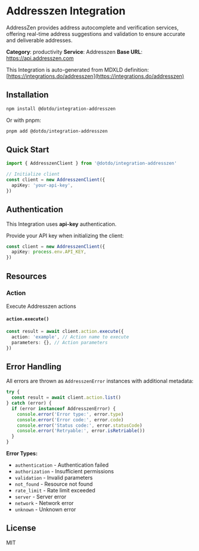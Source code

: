# Addresszen Integration

AddressZen provides address autocomplete and verification services, offering real-time address suggestions and validation to ensure accurate and deliverable addresses.

**Category**: productivity
**Service**: Addresszen
**Base URL**: https://api.addresszen.com

This Integration is auto-generated from MDXLD definition: [https://integrations.do/addresszen](https://integrations.do/addresszen)

## Installation

```bash
npm install @dotdo/integration-addresszen
```

Or with pnpm:

```bash
pnpm add @dotdo/integration-addresszen
```

## Quick Start

```typescript
import { AddresszenClient } from '@dotdo/integration-addresszen'

// Initialize client
const client = new AddresszenClient({
  apiKey: 'your-api-key',
})
```

## Authentication

This Integration uses **api-key** authentication.

Provide your API key when initializing the client:

```typescript
const client = new AddresszenClient({
  apiKey: process.env.API_KEY,
})
```

## Resources

### Action

Execute Addresszen actions

#### `action.execute()`

```typescript
const result = await client.action.execute({
  action: 'example', // Action name to execute
  parameters: {}, // Action parameters
})
```

## Error Handling

All errors are thrown as `AddresszenError` instances with additional metadata:

```typescript
try {
  const result = await client.action.list()
} catch (error) {
  if (error instanceof AddresszenError) {
    console.error('Error type:', error.type)
    console.error('Error code:', error.code)
    console.error('Status code:', error.statusCode)
    console.error('Retryable:', error.isRetriable())
  }
}
```

**Error Types:**

- `authentication` - Authentication failed
- `authorization` - Insufficient permissions
- `validation` - Invalid parameters
- `not_found` - Resource not found
- `rate_limit` - Rate limit exceeded
- `server` - Server error
- `network` - Network error
- `unknown` - Unknown error

## License

MIT
